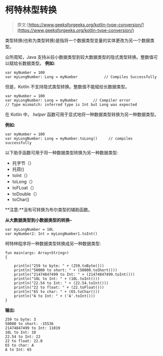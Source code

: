# 柯特林型转换

> 原文:[https://www.geeksforgeeks.org/kotlin-type-conversion/](https://www.geeksforgeeks.org/kotlin-type-conversion/)

类型转换(也称为类型转换)是指将一个数据类型变量的实体更改为另一个数据类型。

众所周知，Java 支持从较小数据类型到较大数据类型的隐式类型转换。整数值可以赋给长数据类型。
**例如:**

```
var myNumber = 100
var myLongNumber: Long = myNumber            // Compiles Successfully

```

但是，Kotlin 不支持隐式类型转换。整数值不能赋给长数据类型。

```
var myNumber = 100
var myLongNumber: Long = myNumber       // Compiler error
// Type mismatch: inferred type is Int but Long was expected

```

在 Kotlin 中， *helper* 函数可用于显式地将一种数据类型转换为另一种数据类型。

**例如:**

```
var myNumber = 100
var myLongNumber: Long = myNumber.toLong()     // compiles successfully

```

以下助手函数可用于将一种数据类型转换为另一种数据类型:

*   托字节（）
*   托荷()
*   toInt（）
*   toLong（）
*   toFLoat（）
*   toDouble（）
*   toChar()

**注意:**没有可转换为布尔类型的辅助函数。

**从大数据类型到小数据类型的转换–**

```
var myLongNumber = 10L
var myNumber2: Int = myLongNumber1.toInt()

```

柯特林程序将一种数据类型转换成另一种数据类型:

```
fun main(args: Array<String>)
{

    println("259 to byte: " + (259.toByte()))
    println("50000 to short: " + (50000.toShort()))
    println("21474847499 to Int: " + (21474847499.toInt()))
    println("10L to Int: " + (10L.toInt()))
    println("22.54 to Int: " + (22.54.toInt()))
    println("22 to float: " + (22.toFloat()))
    println("65 to char: " + (65.toChar()))
    println("A to Int: " + ('A'.toInt()))
}
```

**输出:**

```
259 to byte: 3
50000 to short: -15536
21474847499 to Int: 11019
10L to Int: 10
22.54 to Int: 22
22 to float: 22.0
65 to char: A
A to Int: 65

```